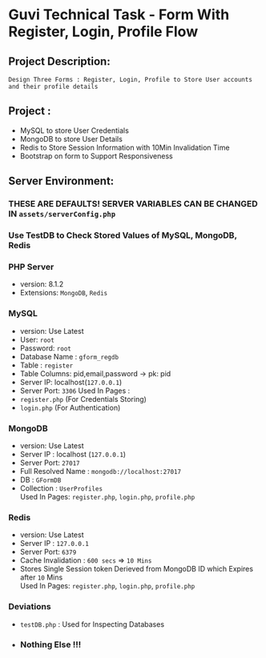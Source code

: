 # Guvi Technical Task - Form With Register, Login, Profile Flow

## Project Description:
    Design Three Forms : Register, Login, Profile to Store User accounts and their profile details

## Project :
- MySQL to store User Credentials
- MongoDB to store User Details
- Redis to Store Session Information with 10Min Invalidation Time
- Bootstrap on form to Support Responsiveness

## Server Environment:
### THESE ARE DEFAULTS! SERVER VARIABLES CAN BE CHANGED IN `assets/serverConfig.php`

### Use TestDB to Check Stored Values of MySQL, MongoDB, Redis
### PHP Server
- version: 8.1.2
- Extensions: `MongoDB`, `Redis`

### MySQL
 - version: Use Latest
 - User: `root`
 - Password: `root`
 - Database Name : `gform_regdb`
 - Table : `register`
 - Table Columns: pid,email,password -> pk: pid
 - Server IP: localhost(`127.0.0.1`) 
 - Server Port: `3306` 
 Used In Pages :
 - `register.php` (For Credentials Storing) 
 - `login.php` (For Authentication)

### MongoDB
 - version: Use Latest
 - Server IP : localhost (`127.0.0.1`)
 - Server Port: `27017`
 - Full Resolved Name : `mongodb://localhost:27017`
 - DB : `GFormDB`
 - Collection : `UserProfiles` <br>
 Used In Pages: `register.php`, `login.php`, `profile.php`

### Redis
 - version: Use Latest 
 - Server IP : `127.0.0.1`
 - Server Port: `6379`
 - Cache Invalidation : `600 secs` => `10 Mins`
 - Stores Single Session token Derieved from MongoDB ID which Expires after `10` Mins
 <br> Used In Pages: `register.php`, `login.php`, `profile.php` 


### Deviations
 - `testDB.php` : Used for Inspecting Databases
 -  ### Nothing Else !!!

